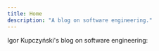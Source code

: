 ```yaml
---
title: Home
description: "A blog on software engineering."
---
```


Igor Kupczyński's blog on software engineering:
